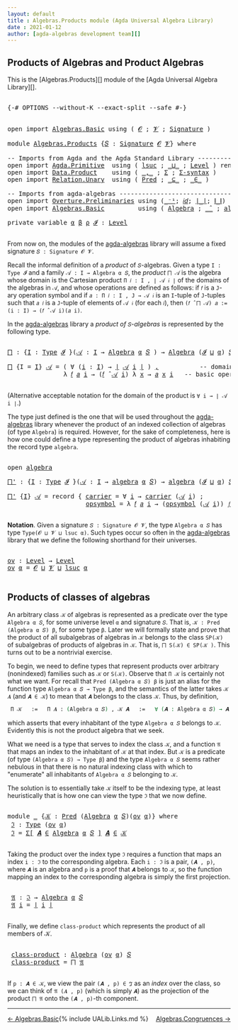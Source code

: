 ```yaml
---
layout: default
title : Algebras.Products module (Agda Universal Algebra Library)
date : 2021-01-12
author: [agda-algebras development team][]
---
```



## <a id="products-of-algebras-and-product-algebras">Products of Algebras and Product Algebras</a>

This is the [Algebras.Products][] module of the [Agda Universal Algebra Library][].

<pre class="Agda">

<a id="353" class="Symbol">{-#</a> <a id="357" class="Keyword">OPTIONS</a> <a id="365" class="Pragma">--without-K</a> <a id="377" class="Pragma">--exact-split</a> <a id="391" class="Pragma">--safe</a> <a id="398" class="Symbol">#-}</a>


<a id="404" class="Keyword">open</a> <a id="409" class="Keyword">import</a> <a id="416" href="Algebras.Basic.html" class="Module">Algebras.Basic</a> <a id="431" class="Keyword">using</a> <a id="437" class="Symbol">(</a> <a id="439" href="Algebras.Basic.html#1139" class="Generalizable">𝓞</a> <a id="441" class="Symbol">;</a> <a id="443" href="Algebras.Basic.html#1141" class="Generalizable">𝓥</a> <a id="445" class="Symbol">;</a> <a id="447" href="Algebras.Basic.html#3865" class="Function">Signature</a> <a id="457" class="Symbol">)</a>

<a id="460" class="Keyword">module</a> <a id="467" href="Algebras.Products.html" class="Module">Algebras.Products</a> <a id="485" class="Symbol">{</a><a id="486" href="Algebras.Products.html#486" class="Bound">𝑆</a> <a id="488" class="Symbol">:</a> <a id="490" href="Algebras.Basic.html#3865" class="Function">Signature</a> <a id="500" href="Algebras.Basic.html#1139" class="Generalizable">𝓞</a> <a id="502" href="Algebras.Basic.html#1141" class="Generalizable">𝓥</a><a id="503" class="Symbol">}</a> <a id="505" class="Keyword">where</a>

<a id="512" class="Comment">-- Imports from Agda and the Agda Standard Library ------------------------------</a>
<a id="594" class="Keyword">open</a> <a id="599" class="Keyword">import</a> <a id="606" href="Agda.Primitive.html" class="Module">Agda.Primitive</a>  <a id="622" class="Keyword">using</a> <a id="628" class="Symbol">(</a> <a id="630" href="Agda.Primitive.html#780" class="Primitive">lsuc</a> <a id="635" class="Symbol">;</a> <a id="637" href="Agda.Primitive.html#810" class="Primitive Operator">_⊔_</a> <a id="641" class="Symbol">;</a> <a id="643" href="Agda.Primitive.html#597" class="Postulate">Level</a> <a id="649" class="Symbol">)</a> <a id="651" class="Keyword">renaming</a> <a id="660" class="Symbol">(</a> <a id="662" href="Agda.Primitive.html#326" class="Primitive">Set</a> <a id="666" class="Symbol">to</a> <a id="669" class="Primitive">Type</a> <a id="674" class="Symbol">)</a>
<a id="676" class="Keyword">open</a> <a id="681" class="Keyword">import</a> <a id="688" href="Data.Product.html" class="Module">Data.Product</a>    <a id="704" class="Keyword">using</a> <a id="710" class="Symbol">(</a> <a id="712" href="Agda.Builtin.Sigma.html#236" class="InductiveConstructor Operator">_,_</a> <a id="716" class="Symbol">;</a> <a id="718" href="Agda.Builtin.Sigma.html#166" class="Record">Σ</a> <a id="720" class="Symbol">;</a> <a id="722" href="Data.Product.html#916" class="Function">Σ-syntax</a> <a id="731" class="Symbol">)</a>
<a id="733" class="Keyword">open</a> <a id="738" class="Keyword">import</a> <a id="745" href="Relation.Unary.html" class="Module">Relation.Unary</a>  <a id="761" class="Keyword">using</a> <a id="767" class="Symbol">(</a> <a id="769" href="Relation.Unary.html#1101" class="Function">Pred</a> <a id="774" class="Symbol">;</a> <a id="776" href="Relation.Unary.html#1742" class="Function Operator">_⊆_</a> <a id="780" class="Symbol">;</a> <a id="782" href="Relation.Unary.html#1523" class="Function Operator">_∈_</a> <a id="786" class="Symbol">)</a>

<a id="789" class="Comment">-- Imports from agda-algebras ---------------------------------------------------</a>
<a id="871" class="Keyword">open</a> <a id="876" class="Keyword">import</a> <a id="883" href="Overture.Preliminaries.html" class="Module">Overture.Preliminaries</a> <a id="906" class="Keyword">using</a> <a id="912" class="Symbol">(</a><a id="913" href="Overture.Preliminaries.html#5228" class="Function Operator">_⁻¹</a><a id="916" class="Symbol">;</a> <a id="918" href="Overture.Preliminaries.html#5627" class="Function">𝑖𝑑</a><a id="920" class="Symbol">;</a> <a id="922" href="Overture.Preliminaries.html#4524" class="Function Operator">∣_∣</a><a id="925" class="Symbol">;</a> <a id="927" href="Overture.Preliminaries.html#4562" class="Function Operator">∥_∥</a><a id="930" class="Symbol">)</a>
<a id="932" class="Keyword">open</a> <a id="937" class="Keyword">import</a> <a id="944" href="Algebras.Basic.html" class="Module">Algebras.Basic</a>         <a id="967" class="Keyword">using</a> <a id="973" class="Symbol">(</a> <a id="975" href="Algebras.Basic.html#6228" class="Function">Algebra</a> <a id="983" class="Symbol">;</a> <a id="985" href="Algebras.Basic.html#9410" class="Function Operator">_̂_</a> <a id="989" class="Symbol">;</a> <a id="991" href="Algebras.Basic.html#8345" class="Record">algebra</a> <a id="999" class="Symbol">)</a>

<a id="1002" class="Keyword">private</a> <a id="1010" class="Keyword">variable</a> <a id="1019" href="Algebras.Products.html#1019" class="Generalizable">α</a> <a id="1021" href="Algebras.Products.html#1021" class="Generalizable">β</a> <a id="1023" href="Algebras.Products.html#1023" class="Generalizable">ρ</a> <a id="1025" href="Algebras.Products.html#1025" class="Generalizable">𝓘</a> <a id="1027" class="Symbol">:</a> <a id="1029" href="Agda.Primitive.html#597" class="Postulate">Level</a>

</pre>

From now on, the modules of the [agda-algebras](https://github.com/ualib/agda-algebras) library will assume a fixed signature `𝑆 : Signature 𝓞 𝓥`.

Recall the informal definition of a *product* of `𝑆`-algebras. Given a type `I : Type 𝓘` and a family `𝒜 : I → Algebra α 𝑆`, the *product* `⨅ 𝒜` is the algebra whose domain is the Cartesian product `Π 𝑖 ꞉ I , ∣ 𝒜 𝑖 ∣` of the domains of the algebras in `𝒜`, and whose operations are defined as follows: if `𝑓` is a `J`-ary operation symbol and if `𝑎 : Π 𝑖 ꞉ I , J → 𝒜 𝑖` is an `I`-tuple of `J`-tuples such that `𝑎 𝑖` is a `J`-tuple of elements of `𝒜 𝑖` (for each `𝑖`), then `(𝑓 ̂ ⨅ 𝒜) 𝑎 := (i : I) → (𝑓 ̂ 𝒜 i)(𝑎 i)`.

In the [agda-algebras](https://github.com/ualib/agda-algebras) library a *product of* `𝑆`-*algebras* is represented by the following type.

<pre class="Agda">

<a id="⨅"></a><a id="1867" href="Algebras.Products.html#1867" class="Function">⨅</a> <a id="1869" class="Symbol">:</a> <a id="1871" class="Symbol">{</a><a id="1872" href="Algebras.Products.html#1872" class="Bound">I</a> <a id="1874" class="Symbol">:</a> <a id="1876" href="Algebras.Products.html#669" class="Primitive">Type</a> <a id="1881" href="Algebras.Products.html#1025" class="Generalizable">𝓘</a> <a id="1883" class="Symbol">}(</a><a id="1885" href="Algebras.Products.html#1885" class="Bound">𝒜</a> <a id="1887" class="Symbol">:</a> <a id="1889" href="Algebras.Products.html#1872" class="Bound">I</a> <a id="1891" class="Symbol">→</a> <a id="1893" href="Algebras.Basic.html#6228" class="Function">Algebra</a> <a id="1901" href="Algebras.Products.html#1019" class="Generalizable">α</a> <a id="1903" href="Algebras.Products.html#486" class="Bound">𝑆</a> <a id="1905" class="Symbol">)</a> <a id="1907" class="Symbol">→</a> <a id="1909" href="Algebras.Basic.html#6228" class="Function">Algebra</a> <a id="1917" class="Symbol">(</a><a id="1918" href="Algebras.Products.html#1025" class="Generalizable">𝓘</a> <a id="1920" href="Agda.Primitive.html#810" class="Primitive Operator">⊔</a> <a id="1922" href="Algebras.Products.html#1019" class="Generalizable">α</a><a id="1923" class="Symbol">)</a> <a id="1925" href="Algebras.Products.html#486" class="Bound">𝑆</a>

<a id="1928" href="Algebras.Products.html#1867" class="Function">⨅</a> <a id="1930" class="Symbol">{</a><a id="1931" class="Argument">I</a> <a id="1933" class="Symbol">=</a> <a id="1935" href="Algebras.Products.html#1935" class="Bound">I</a><a id="1936" class="Symbol">}</a> <a id="1938" href="Algebras.Products.html#1938" class="Bound">𝒜</a> <a id="1940" class="Symbol">=</a> <a id="1942" class="Symbol">(</a> <a id="1944" class="Symbol">∀</a> <a id="1946" class="Symbol">(</a><a id="1947" href="Algebras.Products.html#1947" class="Bound">i</a> <a id="1949" class="Symbol">:</a> <a id="1951" href="Algebras.Products.html#1935" class="Bound">I</a><a id="1952" class="Symbol">)</a> <a id="1954" class="Symbol">→</a> <a id="1956" href="Overture.Preliminaries.html#4524" class="Function Operator">∣</a> <a id="1958" href="Algebras.Products.html#1938" class="Bound">𝒜</a> <a id="1960" href="Algebras.Products.html#1947" class="Bound">i</a> <a id="1962" href="Overture.Preliminaries.html#4524" class="Function Operator">∣</a> <a id="1964" class="Symbol">)</a> <a id="1966" href="Agda.Builtin.Sigma.html#236" class="InductiveConstructor Operator">,</a>           <a id="1978" class="Comment">-- domain of the product algebra</a>
               <a id="2026" class="Symbol">λ</a> <a id="2028" href="Algebras.Products.html#2028" class="Bound">𝑓</a> <a id="2030" href="Algebras.Products.html#2030" class="Bound">𝑎</a> <a id="2032" href="Algebras.Products.html#2032" class="Bound">i</a> <a id="2034" class="Symbol">→</a> <a id="2036" class="Symbol">(</a><a id="2037" href="Algebras.Products.html#2028" class="Bound">𝑓</a> <a id="2039" href="Algebras.Basic.html#9410" class="Function Operator">̂</a> <a id="2041" href="Algebras.Products.html#1938" class="Bound">𝒜</a> <a id="2043" href="Algebras.Products.html#2032" class="Bound">i</a><a id="2044" class="Symbol">)</a> <a id="2046" class="Symbol">λ</a> <a id="2048" href="Algebras.Products.html#2048" class="Bound">x</a> <a id="2050" class="Symbol">→</a> <a id="2052" href="Algebras.Products.html#2030" class="Bound">𝑎</a> <a id="2054" href="Algebras.Products.html#2048" class="Bound">x</a> <a id="2056" href="Algebras.Products.html#2032" class="Bound">i</a>   <a id="2060" class="Comment">-- basic operations of the product algebra</a>

</pre>

(Alternative acceptable notation for the domain of the product is `∀ i → ∣ 𝒜 i ∣`.)

The type just defined is the one that will be used throughout the [agda-algebras](https://github.com/ualib/agda-algebras) library whenever the product of an indexed collection of algebras (of type `Algebra`) is required.  However, for the sake of completeness, here is how one could define a type representing the product of algebras inhabiting the record type `algebra`.

<pre class="Agda">

<a id="2588" class="Keyword">open</a> <a id="2593" href="Algebras.Basic.html#8345" class="Module">algebra</a>

<a id="⨅&#39;"></a><a id="2602" href="Algebras.Products.html#2602" class="Function">⨅&#39;</a> <a id="2605" class="Symbol">:</a> <a id="2607" class="Symbol">{</a><a id="2608" href="Algebras.Products.html#2608" class="Bound">I</a> <a id="2610" class="Symbol">:</a> <a id="2612" href="Algebras.Products.html#669" class="Primitive">Type</a> <a id="2617" href="Algebras.Products.html#1025" class="Generalizable">𝓘</a> <a id="2619" class="Symbol">}(</a><a id="2621" href="Algebras.Products.html#2621" class="Bound">𝒜</a> <a id="2623" class="Symbol">:</a> <a id="2625" href="Algebras.Products.html#2608" class="Bound">I</a> <a id="2627" class="Symbol">→</a> <a id="2629" href="Algebras.Basic.html#8345" class="Record">algebra</a> <a id="2637" href="Algebras.Products.html#1019" class="Generalizable">α</a> <a id="2639" href="Algebras.Products.html#486" class="Bound">𝑆</a><a id="2640" class="Symbol">)</a> <a id="2642" class="Symbol">→</a> <a id="2644" href="Algebras.Basic.html#8345" class="Record">algebra</a> <a id="2652" class="Symbol">(</a><a id="2653" href="Algebras.Products.html#1025" class="Generalizable">𝓘</a> <a id="2655" href="Agda.Primitive.html#810" class="Primitive Operator">⊔</a> <a id="2657" href="Algebras.Products.html#1019" class="Generalizable">α</a><a id="2658" class="Symbol">)</a> <a id="2660" href="Algebras.Products.html#486" class="Bound">𝑆</a>

<a id="2663" href="Algebras.Products.html#2602" class="Function">⨅&#39;</a> <a id="2666" class="Symbol">{</a><a id="2667" href="Algebras.Products.html#2667" class="Bound">I</a><a id="2668" class="Symbol">}</a> <a id="2670" href="Algebras.Products.html#2670" class="Bound">𝒜</a> <a id="2672" class="Symbol">=</a> <a id="2674" class="Keyword">record</a> <a id="2681" class="Symbol">{</a> <a id="2683" href="Algebras.Basic.html#8443" class="Field">carrier</a> <a id="2691" class="Symbol">=</a> <a id="2693" class="Symbol">∀</a> <a id="2695" href="Algebras.Products.html#2695" class="Bound">i</a> <a id="2697" class="Symbol">→</a> <a id="2699" href="Algebras.Basic.html#8443" class="Field">carrier</a> <a id="2707" class="Symbol">(</a><a id="2708" href="Algebras.Products.html#2670" class="Bound">𝒜</a> <a id="2710" href="Algebras.Products.html#2695" class="Bound">i</a><a id="2711" class="Symbol">)</a> <a id="2713" class="Symbol">;</a>                 <a id="2731" class="Comment">-- domain</a>
                     <a id="2762" href="Algebras.Basic.html#8462" class="Field">opsymbol</a> <a id="2771" class="Symbol">=</a> <a id="2773" class="Symbol">λ</a> <a id="2775" href="Algebras.Products.html#2775" class="Bound">𝑓</a> <a id="2777" href="Algebras.Products.html#2777" class="Bound">𝑎</a> <a id="2779" href="Algebras.Products.html#2779" class="Bound">i</a> <a id="2781" class="Symbol">→</a> <a id="2783" class="Symbol">(</a><a id="2784" href="Algebras.Basic.html#8462" class="Field">opsymbol</a> <a id="2793" class="Symbol">(</a><a id="2794" href="Algebras.Products.html#2670" class="Bound">𝒜</a> <a id="2796" href="Algebras.Products.html#2779" class="Bound">i</a><a id="2797" class="Symbol">))</a> <a id="2800" href="Algebras.Products.html#2775" class="Bound">𝑓</a> <a id="2802" class="Symbol">λ</a> <a id="2804" href="Algebras.Products.html#2804" class="Bound">x</a> <a id="2806" class="Symbol">→</a> <a id="2808" href="Algebras.Products.html#2777" class="Bound">𝑎</a> <a id="2810" href="Algebras.Products.html#2804" class="Bound">x</a> <a id="2812" href="Algebras.Products.html#2779" class="Bound">i</a> <a id="2814" class="Symbol">}</a> <a id="2816" class="Comment">-- basic operations</a>

</pre>



**Notation**. Given a signature `𝑆 : Signature 𝓞 𝓥`, the type `Algebra α 𝑆` has type `Type(𝓞 ⊔ 𝓥 ⊔ lsuc α)`.  Such types occur so often in the [agda-algebras](https://github.com/ualib/agda-algebras) library that we define the following shorthand for their universes.

<pre class="Agda">

<a id="ov"></a><a id="3133" href="Algebras.Products.html#3133" class="Function">ov</a> <a id="3136" class="Symbol">:</a> <a id="3138" href="Agda.Primitive.html#597" class="Postulate">Level</a> <a id="3144" class="Symbol">→</a> <a id="3146" href="Agda.Primitive.html#597" class="Postulate">Level</a>
<a id="3152" href="Algebras.Products.html#3133" class="Function">ov</a> <a id="3155" href="Algebras.Products.html#3155" class="Bound">α</a> <a id="3157" class="Symbol">=</a> <a id="3159" href="Algebras.Products.html#500" class="Bound">𝓞</a> <a id="3161" href="Agda.Primitive.html#810" class="Primitive Operator">⊔</a> <a id="3163" href="Algebras.Products.html#502" class="Bound">𝓥</a> <a id="3165" href="Agda.Primitive.html#810" class="Primitive Operator">⊔</a> <a id="3167" href="Agda.Primitive.html#780" class="Primitive">lsuc</a> <a id="3172" href="Algebras.Products.html#3155" class="Bound">α</a>

</pre>



## <a id="products-of-classes-of-algebras">Products of classes of algebras</a>

An arbitrary class `𝒦` of algebras is represented as a predicate over the type `Algebra α 𝑆`, for some universe level `α` and signature `𝑆`. That is, `𝒦 : Pred (Algebra α 𝑆) β`, for some type `β`. Later we will formally state and prove that the product of all subalgebras of algebras in `𝒦` belongs to the class `SP(𝒦)` of subalgebras of products of algebras in `𝒦`. That is, `⨅ S(𝒦) ∈ SP(𝒦 )`. This turns out to be a nontrivial exercise.

To begin, we need to define types that represent products over arbitrary (nonindexed) families such as `𝒦` or `S(𝒦)`. Observe that `Π 𝒦` is certainly not what we want.  For recall that `Pred (Algebra α 𝑆) β` is just an alias for the function type `Algebra α 𝑆 → Type β`, and the semantics of the latter takes `𝒦 𝑨` (and `𝑨 ∈ 𝒦`) to mean that `𝑨` belongs to the class `𝒦`. Thus, by definition,

```agda
 Π 𝒦   :=   Π 𝑨 ꞉ (Algebra α 𝑆) , 𝒦 𝑨   :=   ∀ (𝑨 : Algebra α 𝑆) → 𝑨 ∈ 𝒦,
```

which asserts that every inhabitant of the type `Algebra α 𝑆` belongs to `𝒦`.  Evidently this is not the product algebra that we seek.

What we need is a type that serves to index the class `𝒦`, and a function `𝔄` that maps an index to the inhabitant of `𝒦` at that index. But `𝒦` is a predicate (of type `(Algebra α 𝑆) → Type β`) and the type `Algebra α 𝑆` seems rather nebulous in that there is no natural indexing class with which to "enumerate" all inhabitants of `Algebra α 𝑆` belonging to `𝒦`.

The solution is to essentially take `𝒦` itself to be the indexing type, at least heuristically that is how one can view the type `ℑ` that we now define.

<pre class="Agda">

<a id="4859" class="Keyword">module</a> <a id="4866" href="Algebras.Products.html#4866" class="Module">_</a> <a id="4868" class="Symbol">{</a><a id="4869" href="Algebras.Products.html#4869" class="Bound">𝒦</a> <a id="4871" class="Symbol">:</a> <a id="4873" href="Relation.Unary.html#1101" class="Function">Pred</a> <a id="4878" class="Symbol">(</a><a id="4879" href="Algebras.Basic.html#6228" class="Function">Algebra</a> <a id="4887" href="Algebras.Products.html#1019" class="Generalizable">α</a> <a id="4889" href="Algebras.Products.html#486" class="Bound">𝑆</a><a id="4890" class="Symbol">)(</a><a id="4892" href="Algebras.Products.html#3133" class="Function">ov</a> <a id="4895" href="Algebras.Products.html#1019" class="Generalizable">α</a><a id="4896" class="Symbol">)}</a> <a id="4899" class="Keyword">where</a>
 <a id="4906" href="Algebras.Products.html#4906" class="Function">ℑ</a> <a id="4908" class="Symbol">:</a> <a id="4910" href="Algebras.Products.html#669" class="Primitive">Type</a> <a id="4915" class="Symbol">(</a><a id="4916" href="Algebras.Products.html#3133" class="Function">ov</a> <a id="4919" href="Algebras.Products.html#4887" class="Bound">α</a><a id="4920" class="Symbol">)</a>
 <a id="4923" href="Algebras.Products.html#4906" class="Function">ℑ</a> <a id="4925" class="Symbol">=</a> <a id="4927" href="Data.Product.html#916" class="Function">Σ[</a> <a id="4930" href="Algebras.Products.html#4930" class="Bound">𝑨</a> <a id="4932" href="Data.Product.html#916" class="Function">∈</a> <a id="4934" href="Algebras.Basic.html#6228" class="Function">Algebra</a> <a id="4942" href="Algebras.Products.html#4887" class="Bound">α</a> <a id="4944" href="Algebras.Products.html#486" class="Bound">𝑆</a> <a id="4946" href="Data.Product.html#916" class="Function">]</a> <a id="4948" href="Algebras.Products.html#4930" class="Bound">𝑨</a> <a id="4950" href="Relation.Unary.html#1523" class="Function Operator">∈</a> <a id="4952" href="Algebras.Products.html#4869" class="Bound">𝒦</a>

</pre>

Taking the product over the index type `ℑ` requires a function that maps an index `i : ℑ` to the corresponding algebra.  Each `i : ℑ` is a pair, `(𝑨 , p)`, where `𝑨` is an algebra and `p` is a proof that `𝑨` belongs to `𝒦`, so the function mapping an index to the corresponding algebra is simply the first projection.

<pre class="Agda">

 <a id="5301" href="Algebras.Products.html#5301" class="Function">𝔄</a> <a id="5303" class="Symbol">:</a> <a id="5305" href="Algebras.Products.html#4906" class="Function">ℑ</a> <a id="5307" class="Symbol">→</a> <a id="5309" href="Algebras.Basic.html#6228" class="Function">Algebra</a> <a id="5317" href="Algebras.Products.html#4887" class="Bound">α</a> <a id="5319" href="Algebras.Products.html#486" class="Bound">𝑆</a>
 <a id="5322" href="Algebras.Products.html#5301" class="Function">𝔄</a> <a id="5324" href="Algebras.Products.html#5324" class="Bound">i</a> <a id="5326" class="Symbol">=</a> <a id="5328" href="Overture.Preliminaries.html#4524" class="Function Operator">∣</a> <a id="5330" href="Algebras.Products.html#5324" class="Bound">i</a> <a id="5332" href="Overture.Preliminaries.html#4524" class="Function Operator">∣</a>

</pre>

Finally, we define `class-product` which represents the product of all members of 𝒦.

<pre class="Agda">

 <a id="5448" href="Algebras.Products.html#5448" class="Function">class-product</a> <a id="5462" class="Symbol">:</a> <a id="5464" href="Algebras.Basic.html#6228" class="Function">Algebra</a> <a id="5472" class="Symbol">(</a><a id="5473" href="Algebras.Products.html#3133" class="Function">ov</a> <a id="5476" href="Algebras.Products.html#4887" class="Bound">α</a><a id="5477" class="Symbol">)</a> <a id="5479" href="Algebras.Products.html#486" class="Bound">𝑆</a>
 <a id="5482" href="Algebras.Products.html#5448" class="Function">class-product</a> <a id="5496" class="Symbol">=</a> <a id="5498" href="Algebras.Products.html#1867" class="Function">⨅</a> <a id="5500" href="Algebras.Products.html#5301" class="Function">𝔄</a>

</pre>

If `p : 𝑨 ∈ 𝒦`, we view the pair `(𝑨 , p) ∈ ℑ` as an *index* over the class, so we can think of `𝔄 (𝑨 , p)` (which is simply `𝑨`) as the projection of the product `⨅ 𝔄` onto the `(𝑨 , p)`-th component.

-----------------------

<span style="float:left;">[← Algebras.Basic](Algebras.Basic.html)</span>
<span style="float:right;">[Algebras.Congruences →](Algebras.Congruences.html)</span>

{% include UALib.Links.md %}

[agda-algebras development team]: https://github.com/ualib/agda-algebras#the-agda-algebras-development-team
